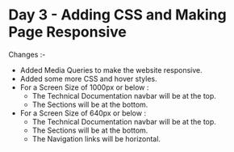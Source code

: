 # Day 3 - Adding CSS and Making Page Responsive

Changes :-

- Added Media Queries to make the website responsive.
- Added some more CSS and hover styles.
- For a Screen Size of 1000px or below :
  - The Technical Documentation navbar will be at the top.
  - The Sections will be at the bottom.
- For a Screen Size of 640px or below :
  - The Technical Documentation navbar will be at the top.
  - The Sections will be at the bottom.
  - The Navigation links will be horizontal.
